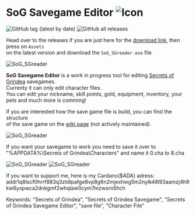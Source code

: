 # SoG Savegame Editor ![Icon](https://returnnull.de/images/_64.png)
![GitHub tag (latest by date)](https://img.shields.io/github/v/tag/tolik518/SoG_SGreader?label=latest%20version&style=flat-square) ![GitHub all releases](https://img.shields.io/github/downloads/tolik518/SoG_SGreader/total?style=flat-square)

Head over to the releases if you are just here for the [download link](https://github.com/tolik518/SoG_SGreader/releases), then press on `Assets`   
on the latest version and download the `SoG_SGreader.exe` file


![SoG_SGreader](https://returnnull.de/images/SoG_SGreader7.png)

**SoG Savegame Editor** is a work in progress tool for editing [Secrets of Grindea](https://store.steampowered.com/app/269770/Secrets_of_Grindea/) savegames.   
Currenty it can only edit character files.  
You can edit your nickname, skill points, gold, equipment, inventory, your pets and much more is comming!

If you are interested how the save game file is build, you can find the structure   
of the save game on the [wiki page](https://github.com/tolik518/SoG_SGreader/wiki/Savegame-File-Structure) (not actively maintained).    
  
![SoG_SGreader](https://returnnull.de/images/SoG_SGreader8.png)  
  
If you want your savegame to work you need to save it over to "%APPDATA%\Secrets of Grindea\Characters" and name it 0.cha to 8.cha
  
![SoG_SGreader](https://returnnull.de/images/SoG_SGreader2.png)
![SoG_SGreader](https://returnnull.de/images/SoG_SGreader3.png)

If you want to support me, here is my Cardano($ADA) adress: addr1q8lscf0hrrf883q3ztdlpafge8vp8g6n2mjexhwg5m2nylk48l93aamzj4h9kw6yxpwca2dnkgmf2whqlaw0cym7mzwsrn5hch
  

Keywords: "Secrets of Grindea", "Secrets of Grindea Savegame", "Secrets of Grindea Savegame Editor", "save file", "Character File"
